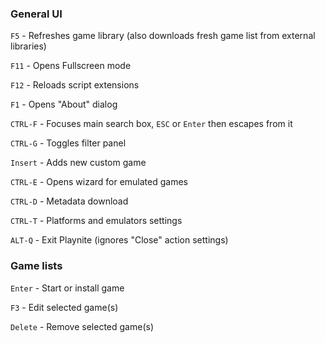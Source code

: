 ### General UI
`F5` - Refreshes game library (also downloads fresh game list from external libraries)

`F11` - Opens Fullscreen mode

`F12` - Reloads script extensions

`F1` - Opens "About" dialog

`CTRL-F` - Focuses main search box, `ESC` or `Enter` then escapes from it

`CTRL-G` - Toggles filter panel

`Insert` - Adds new custom game

`CTRL-E` - Opens wizard for emulated games

`CTRL-D` - Metadata download

`CTRL-T` - Platforms and emulators settings

`ALT-Q` - Exit Playnite (ignores "Close" action settings)

### Game lists

`Enter` - Start or install game

`F3` - Edit selected game(s)

`Delete` - Remove selected game(s)
